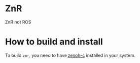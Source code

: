 # ZnR
ZnR not ROS

# How to build and install

To build `znr`, you need to have [zenoh-c](https://github.com/eclipse-zenoh/zenoh-c)
installed in your system.
